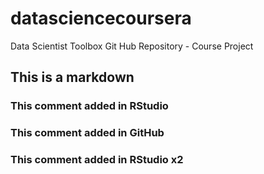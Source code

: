 # datasciencecoursera
Data Scientist Toolbox Git Hub Repository - Course Project
## This is a markdown
### This comment added in RStudio
### This comment added in GitHub
### This comment added in RStudio x2